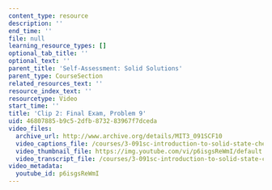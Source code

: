 ```yaml
---
content_type: resource
description: ''
end_time: ''
file: null
learning_resource_types: []
optional_tab_title: ''
optional_text: ''
parent_title: 'Self-Assessment: Solid Solutions'
parent_type: CourseSection
related_resources_text: ''
resource_index_text: ''
resourcetype: Video
start_time: ''
title: 'Clip 2: Final Exam, Problem 9'
uid: 46807885-b9c5-2dfb-8732-83967f7dceda
video_files:
  archive_url: http://www.archive.org/details/MIT3_091SCF10
  video_captions_file: /courses/3-091sc-introduction-to-solid-state-chemistry-fall-2010/55e49703aa675464876c637d3bcc6e91_p6isgsReWmI.vtt
  video_thumbnail_file: https://img.youtube.com/vi/p6isgsReWmI/default.jpg
  video_transcript_file: /courses/3-091sc-introduction-to-solid-state-chemistry-fall-2010/25756c6e8a26845297fac74f7dca28e6_p6isgsReWmI.pdf
video_metadata:
  youtube_id: p6isgsReWmI
---
```


